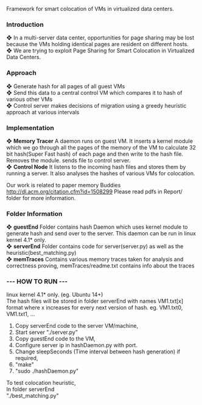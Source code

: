 Framework for smart colocation of VMs in virtualized data centers.

### Introduction
❖ In a multi-server data center, opportunities for page
sharing may be lost because the VMs holding identical
pages are resident on different hosts.  
❖ We are trying to exploit Page Sharing for Smart Colocation
in Virtualized Data Centers.

### Approach
❖ Generate hash for all pages of all guest VMs  
❖ Send this data to a central control VM which compares it to
hash of various other VMs  
❖ Control server makes decisions of migration using a
greedy heuristic approach at various intervals  

### Implementation
❖ <b>Memory Tracer</b> A daemon runs on guest VM. It inserts a kernel module which we go through
all the pages of the memory of the VM to calculate 32 bit hash(Super Fast hash) of each page and
then write to the hash file. Removes the module. sends file to control server.  
❖ <b>Control Node</b> It listens to the incoming hash files and stores them by running a server. It
also analyses the hashes of various VMs for colocation. 

Our work is related to paper memory Buddies http://dl.acm.org/citation.cfm?id=1508299
Please read pdfs in Report/ folder for more information.

### Folder Information
❖ <b>guestEnd</b> Folder contains hash Daemon which uses kernel module to generate hash and send over to the server.
This daemon can be run in linux kernel 4.1* only.  
❖ <b>serverEnd</b> Folder contains code for server(server.py) as well as the heuristic(best_matching.py)  
❖ <b>memTraces</b> Contains various memory traces taken for analysis and correctness proving,
memTraces/readme.txt contains info about the traces

### --- HOW TO RUN ---
linux kernel 4.1* only. (eg. Ubuntu 14+)  
The hash files will be stored in folder serverEnd with names VM1.txt[x] format where x increases for every next version of hash.
eg. VM1.txt0, VM1.txt1, ...  
1. Copy serverEnd code to the server VM/machine,  
2. Start server "./server.py"  
3. Copy guestEnd code to the VM,  
4. Configure server ip in hashDaemon.py with port.  
5. Change sleepSeconds (Time interval between hash generation) if required,  
6. "make"  
7. "sudo ./hashDaemon.py"

To test colocation heuristic,    
In folder serverEnd   
"./best_matching.py"

